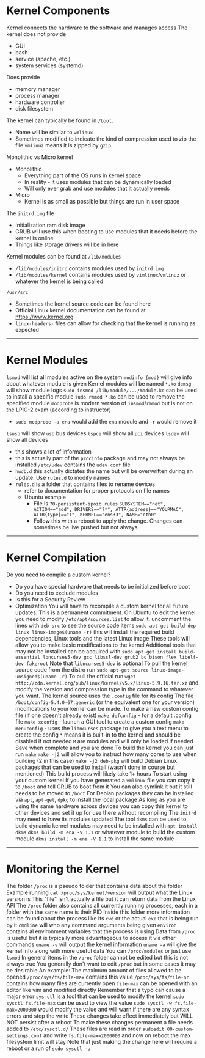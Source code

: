 # Kernel Components

Kernel connects the hardware to the software and manages access
The kernel does not provide
- GUI
- bash
- service (apache, etc.)
- system services (systemd)

Does provide
- memory manager
- process manager
- hardware controller
- disk filesystem

The kernel can typically be found in `/boot`.
- Name will be similar to `vmlinux`
- Sometimes modified to indicate the kind of compression used to zip the file
	`vmlinuz` means it is zipped by `gzip`

Monolithic vs Micro kernel
- Monolithic
	- Everything part of the OS runs in kernel space
	- In reality - it uses modules that can be dynamically loaded
	- Will only ever grab and use modules that it actually needs
- Micro
	- Kernel is as small as possible but things are run in user space
        
The `initrd.img` file
- Initialization ram disk image
- GRUB will use this when booting to use modules that it needs before the kernel is online
- Things like storage drivers will be in here
 
Kernel modules can be found at `/lib/modules`
- `/lib/modules/initrd` contains modules used by `initrd.img`
- `/lib/modules/kernel` contains modules used by `vimlinux`/`vmlinuz` or whatever the kernel is being called
    
`/usr/src`
- Sometimes the kernel source code can be found here
- Official Linux kernel documentation can be found at https://www.kernel.org
- `linux-headers-` files can allow for checking that the kernel is running as expected

---
# Kernel Modules

`lsmod` will list all modules active on the system
`modinfo {mod}` will give info about whatever module is given
Kernel modules will be named `*.ko`
`demsg` will show module logs
`sudo insmod /lib/module/.../module.ko` can be used to install a specific module
`sudo rmmod *.ko` can be used to remove the specified module
`modprobe` is modern version of `insmod`/`rmmod` but is not on the LPIC-2 exam (according to instructor)
- `sudo modprobe -a ena` would add the `ena` module and `-r` would remove it

`lsusb` will show `usb` bus devices
`lspci` will show all `pci` devices
`lsdev` will show all devices
- this shows a lot of information 
- this is actually part of the `procinfo` package and may not always be installed
`/etc/udev` contains the `udev.conf` file
- `hwdb.d` this actually dictates the name but will be overwritten during an update. Use `rules.d` to modify names
- `rules.d` is a folder that contains files to rename devices
    - refer to documentation for proper protocols on file names
    - Ubuntu example
        - File is `70-persistent-ipoib.rules`
			```SUBSYSTEM=="net", ACTION=="add", DRIVERS=="?*", ATTR{address}=="YOURMAC", ATTR{type}=="1", KERNEL=="ens33", NAME="eth0"```
        - Follow this with a reboot to apply the change. Changes can sometimes be live pushed but not always.

---
# Kernel Compilation

Do you need to compile a custom kernel?
- Do you have special hardware that needs to be initialized before boot
- Do you need to exclude modules
- Is this for a Security Review
- Optimization
You will have to recompile a custom kernel for all future updates. This is a permanent commitment.
On Ubuntu to edit the kernel you need to modify `/etc/apt/sources.list` to allow it.
	uncomment the lines with `deb-src` to see the source code items
`sudo apt-get build-dep linux linux-image$(uname -r)` this will install the required build dependencies, Linux tools and the latest Linux image
These tools will allow you to make basic modifications to the kernel
Additional tools that may not be installed can be acquired with
	`sudo apt-get install build-essential lbncurses5-dev gcc libssl-dev grub2 bc bison flex libelf-dev fakeroot`
	Note that `libncurses5-dev` is optional
To pull the kernel source code from the distro run `sudo apt-get source linux-image-unsigned$(uname -r)`
To pull the official run `wget http://cdn.kernel.org/pub/linux/kernel/v5.x/linux-5.9.16.tar.xz` and modify the version and compression type in the command to whatever you want.
The kernel source uses the `.config` file for its config
    The file `/boot/config-5.4.0-67.generic` (or the equivalent one for your version) modifications to your kernel can be made.
    To make a new custom config file (if one doesn't already exist)
        `make defconfig` - for a default .config file
        `make xconfig` - launch a GUI tool to create a custom config
        `make menuconfig` - uses the `libncurses` package to give you a text menu to create the config
            `*` means it is built-in to the kernel and should be disabled if not needed
            `M` are modules and will only be loaded if needed
            Save when complete and you are done
To build the kernel you can just run `make`
    `make -j2` will allow you to instruct how many cores to use when building (2 in this case)
    `make -j2 deb-pkg` will build Debian Linux packages that can be used to install (wasn't done in course but mentioned)
    This build process will likely take 1+ hours
To start using your custom kernel
    If you have generated a `vmlinux` file you can copy it to `/boot` and tell GRUB to boot from it
        You can also symlink it but it still needs to be moved to `/boot`
    For Debian packages they can be installed via `apt`, `apt-get`, `dpkg` to install the local package
As long as you are using the same hardware across devices you can copy this kernel to other devices and set it up for use there without recompiling
The `initrd` may need to have its modules updated
The tool `dkms` can be used to build dynamic kernel modules
    may need to be installed with `apt install dkms`
    `dkms build -m ena -V 1.1` or whatever module to build the custom module
    `dkms install -m ena -V 1.1` to install the same module

---
# Monitoring the Kernel

The folder `/proc` is a pseudo folder that contains data about the folder
    Example running `cat /proc/sys/kernel/version` will output what the Linux version is
    This "file" isn't actually a file but it can return data from the Linux API
The `/proc` folder also contains all currently running processes, each in a folder with the same name is their PID
    Inside this folder more information can be found about the process like its `cwd` or the actual `exe` that is being run by it
    `cmdline` will who any command arguments being given
    `environ` contains al environment variables that the process is using
Data from `/proc` is useful but it is typically more advantageous to access it via other commands
    `uname -v` will output the kernel information
    `uname -a` will give the kernel info along with more useful data
    You can `/proc/modules` or just use `lsmod`
In general items in the `/proc` folder cannot be edited but this is not always true
    You generally don't want to edit `/proc` but in some cases it may be desirable
    An example: The maximum amount of files allowed to be opened
        `/proc/sys/fs/file-max` contains this value
        `/proc/sys/fs/file-nr` contains how many files are currently open
        `file-max` can be opened with an editor like vim and modified directly
            Remember that a typo can cause a major error
        `sys-ctl` is a tool that can be used to modify the kernel
            `sudo sysctl fs.file-max` can be used to view the value
            `sudo sysctl -w fs.file-max=2000000` would modify the value and will warn if there are any syntax errors and stop the write
        These changes take effect immediately but WILL NOT persist after a reboot
        To make these changes permanent a file needs added to `/etc/sysctl.d/`
        These files are read in order
            `sudoedit 00-custom-settings.conf` and write `fs.file-max=2000000` and now on reboot the max filesystem limit will stay
            Note that just making the change here will require a reboot or a run of `sudo sysctl -p`
